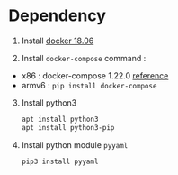 # Dependency

1. Install [docker 18.06](https://docs.docker.com/install/linux/docker-ce/ubuntu/)

2. Install `docker-compose` command :  
  * x86 : docker-compose 1.22.0 [reference](https://docs.docker.com/compose/install/)  
  * armv6 : `pip install docker-compose`

3. Install python3
    ```bash
    apt install python3
    apt install python3-pip
    ```

4. Install python module `pyyaml`
    ```bash
    pip3 install pyyaml
    ```
